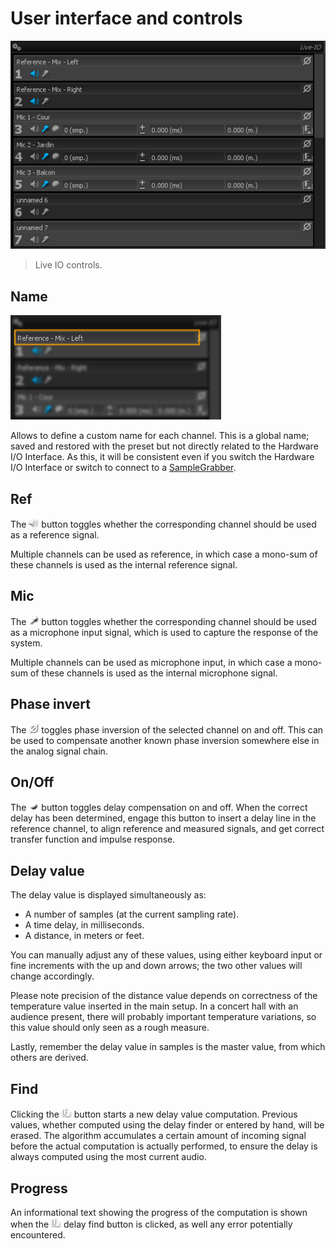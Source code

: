 # User interface and controls
![](include/LiveIO2.png)

> Live IO controls.

## Name
![](include/liveIOname.png)

Allows to define a custom name for each channel. 
This is a global name; saved and restored with the preset but not directly related to the Hardware I/O Interface. 
As this, it will be consistent even if you switch the Hardware I/O Interface or switch to connect to a [SampleGrabber](01_Initial_Setup_01_SampleGrabber_01_Principe_of_operation.md).

## Ref
The ![](include/Ref.png) button toggles whether the corresponding channel should be used as a reference signal.

Multiple channels can be used as reference, in which case a mono-sum of these channels is used as the internal reference signal.

## Mic
The ![](include/Mic.png) button toggles whether the corresponding channel should be used as a microphone input signal, which is used to capture the response of the system.

Multiple channels can be used as microphone input, in which case a mono-sum of these channels is used as the internal microphone signal.

## Phase invert
The ![](include/IPhase.png) toggles
phase inversion of the selected channel on and off. 
This can be used to compensate another known phase inversion somewhere else in the analog signal chain.

## On/Off
The  ![](include/On.png) button
toggles delay compensation on and off. 
When the correct delay has been determined, engage this button to insert a delay line in the reference channel, to align reference and measured signals, and get correct transfer function and impulse response.

## Delay value
The delay value is displayed simultaneously as:

* A number of samples (at the current sampling rate).
* A time delay, in milliseconds.
* A distance, in meters or feet.

You can manually adjust any of these values, using either keyboard input or fine increments with the up and down arrows; the two other values will change accordingly.

Please note precision of the distance value depends on correctness of the temperature value inserted in the main setup. 
In a concert hall with an audience present, there will probably important temperature variations, so this value should only seen as a rough measure.

Lastly, remember the delay value in samples is the master value, from which others are derived.

## Find
Clicking the 
![](include/Find.png) button starts a new delay value computation. Previous values, whether computed using the delay finder or entered by hand, will be erased. 
The algorithm accumulates a certain amount of incoming signal before the actual computation is actually performed, to ensure the delay is always computed using the most current audio.

## Progress
An informational text showing the progress of the computation is shown when the ![](include/Find.png) delay find button is clicked, as well any error potentially encountered.
